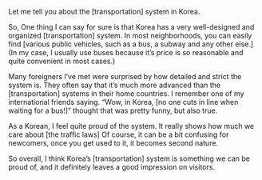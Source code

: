 Let me tell you about the [transportation] system in Korea.

So, One thing I can say for sure is that Korea has a very well-designed and organized [transportation] system. In most neighborhoods, you can easily find [various public vehicles, such as a bus, a subway and any other else.](In my case, I usually use buses because it’s price is so reasonable and quite convenient in most cases.)

Many foreigners I’ve met were surprised by how detailed and strict the system is. They often say that it’s much more advanced than the [transportation] systems in their home countries. I remember one of my international friends saying. “Wow, in Korea, [no one cuts in line when waiting for a bus!]” thought that was pretty funny, but also true.

As a Korean, I feel quite proud of the system. It really shows how much we care about [the traffic laws] Of course, it can be a bit confusing for newcomers, once you get used to it, it becomes second nature.

So overall, I think Korea’s [transportation] system is something we can be proud of, and it definitely leaves a good impression on visitors.
